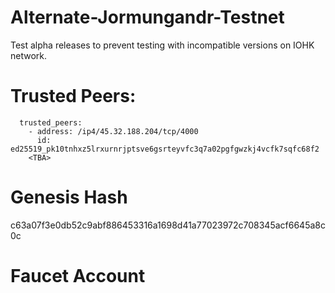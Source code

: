 # Alternate-Jormungandr-Testnet
Test alpha releases to prevent testing with incompatible versions on IOHK network.

# Trusted Peers:
```
  trusted_peers:                                                                
    - address: /ip4/45.32.188.204/tcp/4000                                      
      id: ed25519_pk10tnhxz5lrxurnrjptsve6gsrteyvfc3q7a02pgfgwzkj4vcfk7sqfc68f2 
    <TBA>
```

# Genesis Hash
c63a07f3e0db52c9abf886453316a1698d41a77023972c708345acf6645a8c0c

# Faucet Account 
